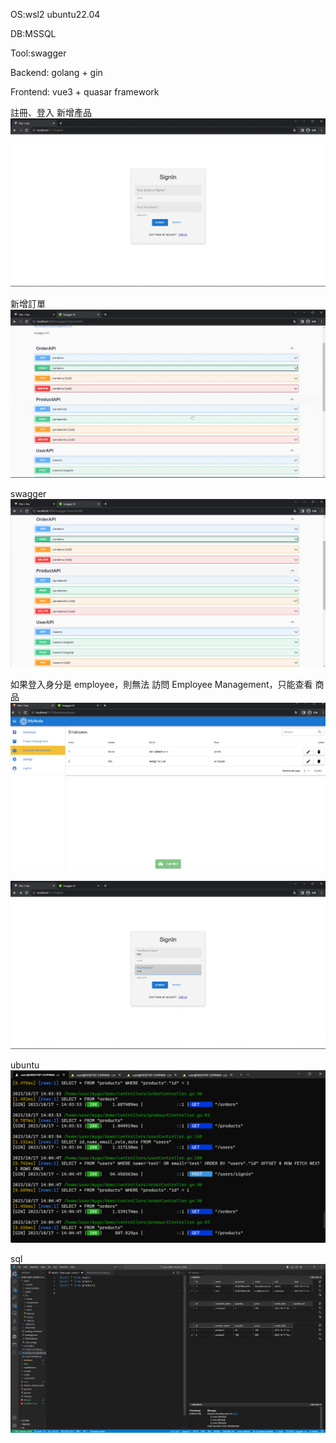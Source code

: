 OS:wsl2 ubuntu22.04

DB:MSSQL

Tool:swagger

Backend: golang + gin

Frontend: vue3 + quasar framework

註冊、登入  新增產品
![image](https://github.com/lovequ4/golang_dashboard/blob/main/ScreenShot/Recording%202023-10-17%20at%2013.50.29.gif)

新增訂單
![image](https://github.com/lovequ4/golang_dashboard/blob/main/ScreenShot/Recording%202023-10-17%20at%2014.03.45.gif)

swagger
![image](https://github.com/lovequ4/golang_dashboard/blob/main/ScreenShot/%E8%9E%A2%E5%B9%95%E6%93%B7%E5%8F%96%E7%95%AB%E9%9D%A2%202023-10-17%20140019.png)

如果登入身分是 employee，則無法 訪問 Employee Management，只能查看 商品
![image](https://github.com/lovequ4/golang_dashboard/blob/main/ScreenShot/%E8%9E%A2%E5%B9%95%E6%93%B7%E5%8F%96%E7%95%AB%E9%9D%A2%202023-10-17%20140406.png)

![image](https://github.com/lovequ4/golang_dashboard/blob/main/ScreenShot/Recording%202023-10-17%20at%2014.15.32.gif)

ubuntu
![image](https://github.com/lovequ4/golang_dashboard/blob/main/ScreenShot/%E8%9E%A2%E5%B9%95%E6%93%B7%E5%8F%96%E7%95%AB%E9%9D%A2%202023-10-17%20140620.png)

sql
![image](https://github.com/lovequ4/golang_dashboard/blob/main/ScreenShot/%E8%9E%A2%E5%B9%95%E6%93%B7%E5%8F%96%E7%95%AB%E9%9D%A2%202023-10-17%20140852.png)


